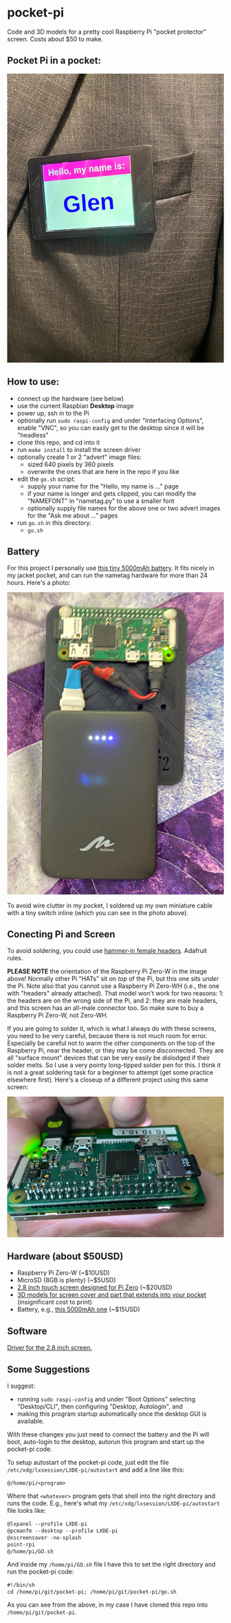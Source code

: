 # pocket-pi

Code and 3D models for a pretty cool Raspberry Pi "pocket protector" screen. Costs about $50 to make.

## Pocket Pi in a pocket:

![Pocket-Pi In Action](https://github.com/MegaMosquito/pocket-pi/blob/master/photos/pocket-pi.jpg?raw=true)

## How to use:

- connect up the hardware (see below)
- use the current Raspbian **Desktop** image
- power up, ssh in to the Pi
- optionally run `sudo raspi-config` and under "Interfacing Options", enable "VNC", so you can easily get to the desktop since it will be "headless"
- clone this repo, and cd into it
- run `make install` to install the screen driver
- optionally create 1 or 2 "advert" image files:
  - sized 640 pixels by 360 pixels
  - overwrite the ones that are here in the repo if you like
- edit the `go.sh` script:
  - supply your name for the "Hello, my name is ..." page
  - if your name is longer and gets clipped, you can modify the "NAMEFONT" in "nametag.py" to use a smaller font
  - optionally supply file names for the above one or two advert images for the "Ask me about ..." pages
- run `go.sh` in this directory:
  - `go.sh`

## Battery

For this project I personally use [this tiny 5000mAh battery](https://smile.amazon.com/gp/product/B07QXZ6DJL/ref=ppx_yo_dt_b_search_asin_title?ie=UTF8&psc=1). It fits nicely in my jacket pocket, and can run the nametag hardware for more than 24 hours. Here's a photo:

![Battery and Pi Orientation](https://github.com/MegaMosquito/pocket-pi/blob/master/photos/power-and-orientation.jpg?raw=true)

To avoid wire clutter in my pocket, I soldered up my own miniature cable with a tiny switch inline (which you can see in the photo above).

## Conecting Pi and Screen

To avoid soldering, you could use [hammer-in female headers](https://www.adafruit.com/product/3663?utm_source=youtube&utm_medium=videodescrip&utm_campaig?hidden=yes&main_page=product_info&part_id=3663&utm_source=youtube&utm_medium=videodescrip&utm_campaig). Adafruit rules.

**PLEASE NOTE** the orientation of the Raspberry Pi Zero-W in the image above! Normally other Pi "HATs" sit on *top* of the Pi, but this one sits *under* the Pi. Note also that you cannot use a Raspberry Pi Zero-WH (i.e., the one with "headers" already attached). That model won't work for two reasons: 1: the headers are on the wrong side of the Pi, and 2: they are male headers, and this screen has an all-male connector too. So make sure to buy a Raspberry Pi Zero-W, not Zero-WH.

If you are going to solder it, which is what I always do with these screens, you need to be very careful, because there is not much room for error. Especially be careful not to warm the other components on the top of the Raspberry Pi, near the header, or they may be come disconnected. They are all "surface mount" devices that can be very easily be dislodged if their solder melts. So I use a very pointy long-tipped solder pen for this. I think it is not a great soldering task for a beginner to attempt (get some practice elsewhere first). Here's a closeup of a different project using this same screen:

![Fine Tolerances](https://github.com/MegaMosquito/pocket-pi/blob/master/photos/careful-soldering.jpg?raw=true)

## Hardware (about $50USD)

- Raspberry Pi Zero-W (~$10USD)
- MicroSD (8GB is plenty) (~$5USD)
- [2.8 inch touch screen designed for Pi Zero](https://smile.amazon.com/gp/product/B07H8ZY89H/ref=ppx_yo_dt_b_search_asin_title?ie=UTF8&psc=1) (~$20USD)
- [3D models for screen cover and part that extends into your pocket](https://www.tinkercad.com/things/0NYl0LZUKbR) (insignificant cost to print)
- Battery, e.g., [this 5000mAh one](https://smile.amazon.com/gp/product/B07QXZ6DJL/ref=ppx_yo_dt_b_search_asin_title?ie=UTF8&psc=1) (~$15USD)

## Software

[Driver for the 2.8 inch screen.](https://github.com/iUniker/2.8NewDriver)

## Some Suggestions

I suggest:

- running `sudo raspi-config` and under "Boot Options" selecting "Desktop/CLI", then configuring "Desktop, Autologin", and
- making this program startup automatically once the desktop GUI is available.

With these changes you just need to connect the battery and the Pi will boot, auto-login to the desktop, autorun this program and start up the pocket-pi code.

To setup autostart of the pocket-pi code, just edit the file `/etc/xdg/lxsession/LXDE-pi/autostart` and add a line like this:

```
@/home/pi/<program>
```

Where that `<whatever>` program gets that shell into the right directory and runs the code.  E.g., here's what my `/etc/xdg/lxsession/LXDE-pi/autostart` file looks like:

```
@lxpanel --profile LXDE-pi
@pcmanfm --desktop --profile LXDE-pi
@xscreensaver -no-splash
point-rpi
@/home/pi/GO.sh
```

And inside my `/home/pi/GO.sh` file I have this to set the right directory and run the pocket-pi code:

```
#!/bin/sh
cd /home/pi/git/pocket-pi; /home/pi/git/pocket-pi/go.sh
```

As you can see from the above, in my case I have cloned this repo into `/home/pi/git/pocket-pi`.

